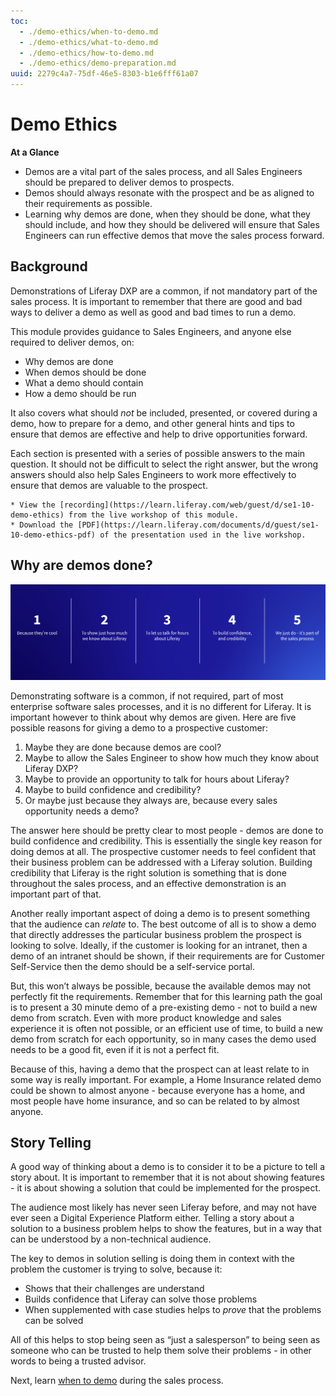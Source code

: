 ```yaml
---
toc:
  - ./demo-ethics/when-to-demo.md
  - ./demo-ethics/what-to-demo.md
  - ./demo-ethics/how-to-demo.md
  - ./demo-ethics/demo-preparation.md
uuid: 2279c4a7-75df-46e5-8303-b1e6fff61a07
---
```


# Demo Ethics 

**At a Glance**

* Demos are a vital part of the sales process, and all Sales Engineers should be prepared to deliver demos to prospects.
* Demos should always resonate with the prospect and be as aligned to their requirements as possible.
* Learning why demos are done, when they should be done, what they should include, and how they should be delivered will ensure that Sales Engineers can run effective demos that move the sales process forward.

## Background

Demonstrations of Liferay DXP are a common, if not mandatory part of the sales process. It is important to remember that there are good and bad ways to deliver a demo as well as good and bad times to run a demo.

This module provides guidance to Sales Engineers, and anyone else required to deliver demos, on:

* Why demos are done
* When demos should be done
* What a demo should contain
* How a demo should be run

It also covers what should _not_ be included, presented, or covered during a demo, how to prepare for a demo, and other general hints and tips to ensure that demos are effective and help to drive opportunities forward.

Each section is presented with a series of possible answers to the main question. It should not be difficult to select the right answer, but the wrong answers should also help Sales Engineers to work more effectively to ensure that demos are valuable to the prospect.

```{note}
* View the [recording](https://learn.liferay.com/web/guest/d/se1-10-demo-ethics) from the live workshop of this module.
* Download the [PDF](https://learn.liferay.com/documents/d/guest/se1-10-demo-ethics-pdf) of the presentation used in the live workshop.
```

## Why are demos done?

![Five possible reasons for doing demos are: because they are cool, to show how much the SE knows about Liferay, to let the SE talk for hours, to build confidence and credibility; because they are always done.](./demo-ethics/images/01.png)

Demonstrating software is a common, if not required, part of most enterprise software sales processes, and it is no different for Liferay. It is important however to think about why demos are given. Here are five possible reasons for giving a demo to a prospective customer:

1. Maybe they are done because demos are cool?
2. Maybe to allow the Sales Engineer to show how much they know about Liferay DXP?
3. Maybe to provide an opportunity to talk for hours about Liferay?
4. Maybe to build confidence and credibility?
5. Or maybe just because they always are, because every sales opportunity needs a demo?

The answer here should be pretty clear to most people - demos are done to build confidence and credibility. This is essentially the single key reason for doing demos at all. The prospective customer needs to feel confident that their business problem can be addressed with a Liferay solution. Building credibility that Liferay is the right solution is something that is done throughout the sales process, and an effective demonstration is an important part of that.

Another really important aspect of doing a demo is to present something that the audience can _relate_ to. The best outcome of all is to show a demo that directly addresses the particular business problem the prospect is looking to solve. Ideally, if the customer is looking for an intranet, then a demo of an intranet should be shown, if their requirements are for Customer Self-Service then the demo should be a self-service portal.

But, this won’t always be possible, because the available demos may not perfectly fit the requirements. Remember that for this learning path the goal is to present a 30 minute demo of a pre-existing demo - not to build a new demo from scratch. Even with more product knowledge and sales experience it is often not possible, or an efficient use of time, to build a new demo from scratch for each opportunity, so in many cases the demo used needs to be a good fit, even if it is not a perfect fit.

Because of this, having a demo that the prospect can at least relate to in some way is really important. For example, a Home Insurance related demo could be shown to almost anyone - because everyone has a home, and most people have home insurance, and so can be related to by almost anyone.

## Story Telling

A good way of thinking about a demo is to consider it to be a picture to tell a story about. It is important to remember that it is not about showing features - it is about showing a solution that could be implemented for the prospect.

The audience most likely has never seen Liferay before, and may not have ever seen a Digital Experience Platform either. Telling a story about a solution to a business problem helps to show the features, but in a way that can be understood by a non-technical audience.

The key to demos in solution selling is doing them in context with the problem the customer is trying to solve, because it:

* Shows that their challenges are understand
* Builds confidence that Liferay can solve those problems
* When supplemented with case studies helps to _prove_ that the problems can be solved

All of this helps to stop being seen as “just a salesperson” to being seen as someone who can be trusted to help them solve their problems - in other words to being a trusted advisor.

Next, learn [when to demo](./demo-ethics/when-to-demo.md) during the sales process.
